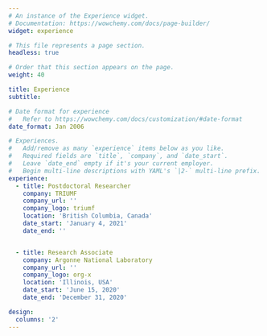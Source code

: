 ```yaml
---
# An instance of the Experience widget.
# Documentation: https://wowchemy.com/docs/page-builder/
widget: experience

# This file represents a page section.
headless: true

# Order that this section appears on the page.
weight: 40

title: Experience
subtitle:

# Date format for experience
#   Refer to https://wowchemy.com/docs/customization/#date-format
date_format: Jan 2006

# Experiences.
#   Add/remove as many `experience` items below as you like.
#   Required fields are `title`, `company`, and `date_start`.
#   Leave `date_end` empty if it's your current employer.
#   Begin multi-line descriptions with YAML's `|2-` multi-line prefix.
experience:
  - title: Postdoctoral Researcher
    company: TRIUMF
    company_url: ''
    company_logo: triumf
    location: 'British Columbia, Canada'
    date_start: 'January 4, 2021'
    date_end: ''


  - title: Research Associate
    company: Argonne National Laboratory
    company_url: ''
    company_logo: org-x
    location: 'Illinois, USA'
    date_start: 'June 15, 2020'
    date_end: 'December 31, 2020'

design:
  columns: '2'
---
```

